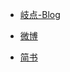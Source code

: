 * [岐点-Blog](http://acusp.info)

* [微博](http://weibo.com/xsp610)

* [简书](http://www.jianshu.com/users/58b3a9bda2c9/latest_articles)
